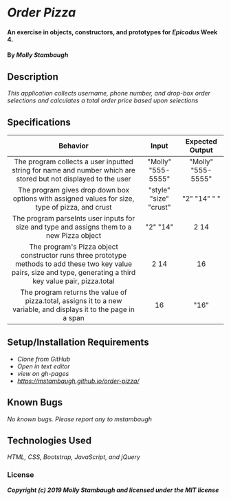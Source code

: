 # _Order Pizza_

#### An exercise in objects, constructors, and prototypes for _**Epicodus**_ Week 4.

#### By _**Molly Stambaugh**_

## Description

_This application collects username, phone number, and drop-box order selections and calculates a total order price based upon selections_

## Specifications

| Behavior | Input | Expected Output |
|:-:|:-:|:-:|
|The program collects a user inputted string for name and number which are stored but not displayed to the user| "Molly" "555-5555" | "Molly" "555-5555" |
|The program gives drop down box options with assigned values for size, type of pizza, and crust| "style" "size" "crust" | "2" "14" " " |
|The program parseInts user inputs for size and type and assigns them to a new Pizza object| "2" "14" | 2 14 |
|The program's Pizza object constructor runs three prototype methods to add these two key value pairs, size and type, generating a third key value pair, pizza.total| 2 14 | 16 |
|The program returns the value of pizza.total, assigns it to a new variable, and displays it to the page in a span| 16 | "16" |

## Setup/Installation Requirements

* _Clone from GitHub_
* _Open in text editor_
* _view on gh-pages_
* _https://mstambaugh.github.io/order-pizza/_


## Known Bugs

_No known bugs. Please report any to mstambaugh_



## Technologies Used

_HTML, CSS, Bootstrap, JavaScript, and jQuery_

### License


**_Copyright (c) 2019 Molly Stambaugh and licensed under the MIT license_**
